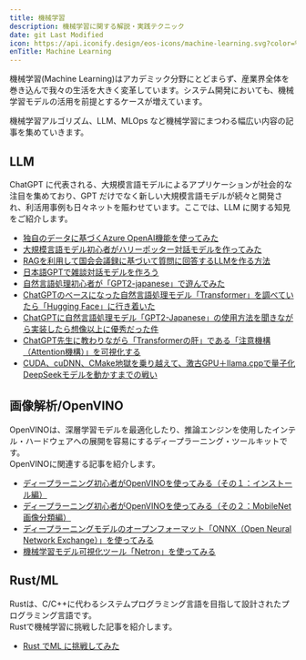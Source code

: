 ```yaml
---
title: 機械学習
description: 機械学習に関する解説・実践テクニック
date: git Last Modified
icon: https://api.iconify.design/eos-icons/machine-learning.svg?color=%23730099&height=28
enTitle: Machine Learning
---
```


機械学習(Machine Learning)はアカデミック分野にとどまらず、産業界全体を巻き込んで我々の生活を大きく変革しています。システム開発においても、機械学習モデルの活用を前提とするケースが増えています。

機械学習アルゴリズム、LLM、MLOps など機械学習にまつわる幅広い内容の記事を集めていきます。

## LLM

ChatGPT に代表される、大規模言語モデルによるアプリケーションが社会的な注目を集めており、GPT だけでなく新しい大規模言語モデルが続々と開発され、利活用事例も日々ネットを賑わせています。ここでは、LLM に関する知見をご紹介します。

- [独自のデータに基づくAzure OpenAI機能を使ってみた](/ml/llm/llm-azure-openai-your-data/)
- [大規模言語モデル初心者がハリーポッター対話モデルを作ってみた](/ml/llm/1006_llm-harry-potter/)
- [RAGを利用して国会会議録に基づいて質問に回答するLLMを作る方法](/ml/llm/llm-part1/)
- [日本語GPTで雑談対話モデルを作ろう](/blogs/2023/08/07/llm_chat_model/)
- [自然言語処理初心者が「GPT2-japanese」で遊んでみた](/blogs/2022/07/08/gpt-2-japanese/)
- [ChatGPTのベースになった自然言語処理モデル「Transformer」を調べていたら「Hugging Face」に行き着いた](/blogs/2023/03/20/using-transformer-01/)
- [ChatGPTに自然言語処理モデル「GPT2-Japanese」の使用方法を聞きながら実装したら想像以上に優秀だった件](/blogs/2023/03/22/using-transformer-02/)
- [ChatGPT先生に教わりながら「Transformerの肝」である「注意機構（Attention機構）」を可視化する](/blogs/2023/03/26/using-transformer-03/)
- [CUDA、cuDNN、CMake地獄を乗り越えて、激古GPU＋llama.cppで量子化DeepSeekモデルを動かすまでの戦い](/blogs/2025/04/14/use-deepseek-on-local-with-old-gpu/)

## 画像解析/OpenVINO

OpenVINOは、深層学習モデルを最適化したり、推論エンジンを使用したインテル・ハードウェアへの展開を容易にするディープラーニング・ツールキットです。  
OpenVINOに関連する記事を紹介します。  

- [ディープラーニング初心者がOpenVINOを使ってみる（その１：インストール編）](/blogs/2023/01/09/openvino-01/)
- [ディープラーニング初心者がOpenVINOを使ってみる（その２：MobileNet画像分類編）](/blogs/2023/01/14/openvino-02/)
- [ディープラーニングモデルのオープンフォーマット「ONNX（Open Neural Network Exchange）」を使ってみる](/blogs/2023/02/01/onnx-01/)
- [機械学習モデル可視化ツール「Netron」を使ってみる](/blogs/2023/02/06/ml-model-visualizer-netron/)

## Rust/ML

Rustは、C/C++に代わるシステムプログラミング言語を目指して設計されたプログラミング言語です。  
Rustで機械学習に挑戦した記事を紹介します。

- [Rust でML に挑戦してみた](/blogs/2023/08/04/ml-challenge-by-rust/)
